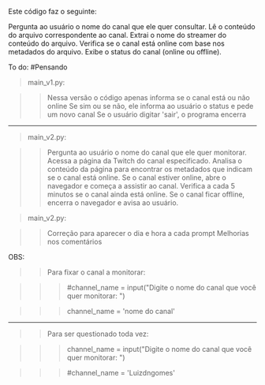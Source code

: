 Este código faz o seguinte:

Pergunta ao usuário o nome do canal que ele quer consultar.
Lê o conteúdo do arquivo correspondente ao canal.
Extrai o nome do streamer do conteúdo do arquivo.
Verifica se o canal está online com base nos metadados do arquivo.
Exibe o status do canal (online ou offline).

To do:
#Pensando
 
>main_v1.py:

>> Nessa versão o código apenas informa se o canal está ou não online
>> Se sim ou se não, ele informa ao usuário o status e pede um novo canal
>> Se o usuário digitar 'sair', o programa encerra
----------------------------------------------------------------------

>main_v2.py:


>> Pergunta ao usuário o nome do canal que ele quer monitorar.
>> Acessa a página da Twitch do canal especificado.
>> Analisa o conteúdo da página para encontrar os metadados que indicam se o canal está online.
>> Se o canal estiver online, abre o navegador e começa a assistir ao canal.
>> Verifica a cada 5 minutos se o canal ainda está online.
>> Se o canal ficar offline, encerra o navegador e avisa ao usuário.

>main_v2.py:

>> Correção para aparecer o dia e hora a cada prompt
>> Melhorias nos comentários


OBS: 

>>Para fixar o canal a monitorar:

>>>#channel_name = input("Digite o nome do canal que você quer monitorar: ")

>>>channel_name = 'nome do canal'

------------------------------------------------

>>Para ser questionado toda vez:

>>>channel_name = input("Digite o nome do canal que você quer monitorar: ")

>>>#channel_name = 'Luizdngomes'
